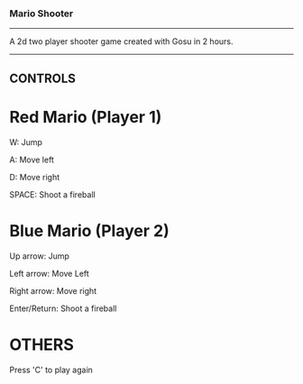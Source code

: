 ### Mario Shooter
---
A 2d two player shooter game created with Gosu in 2 hours.


---
## CONTROLS
# Red Mario (Player 1)
W: Jump

A: Move left

D: Move right

SPACE: Shoot a fireball


# Blue Mario (Player 2)
Up arrow: Jump

Left arrow: Move Left

Right arrow: Move right

Enter/Return: Shoot a fireball 


# OTHERS
Press 'C' to play again

